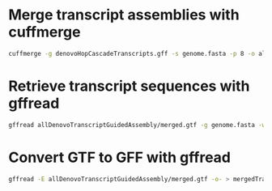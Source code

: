 # Merge transcript assemblies with cuffmerge
```bash
cuffmerge -g denovoHopCascadeTranscripts.gff -s genome.fasta -p 8 -o allDenovoTranscriptGuidedAssembly samplelist.txt
```

# Retrieve transcript sequences with gffread
```bash
gffread allDenovoTranscriptGuidedAssembly/merged.gtf -g genome.fasta -w mergedTranscripts.fasta
```

# Convert GTF to GFF with gffread
```bash
gffread -E allDenovoTranscriptGuidedAssembly/merged.gtf -o- > mergedTranscripts.gff
```

